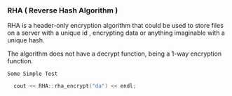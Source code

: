 ### RHA ( Reverse Hash Algorithm )

RHA is a header-only encryption algorithm that could be used to store files on a server with a unique id , encrypting data or anything imaginable with a unique hash.

The algorithm does not have a decrypt function, being a 1-way encryption function.

``Some Simple Test``

```cpp
  cout << RHA::rha_encrypt("da") << endl;
```
